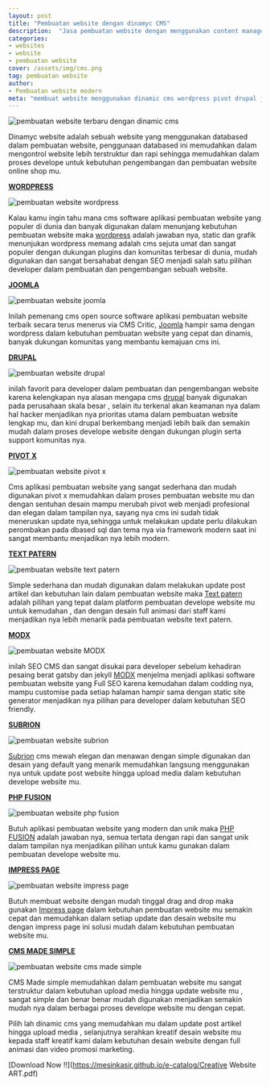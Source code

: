 ```yaml
---
layout: post
title: "Pembuatan website dengan dinamyc CMS"
description:  "Jasa pembuatan website dengan menggunakan content management system"
categories: 
- websites
- website
- pembuatan website
cover: /assets/img/cms.png
tag: pembuatan website
author:
- Pembuatan website modern
meta: "membuat website menggunakan dinamic cms wordpress pivot drupal joomla text patern modx"
---
```

  ![pembuatan website terbaru dengan dinamic cms](/assets/img/cms.png)

Dinamyc website adalah sebuah website yang menggunakan databased dalam pembuatan website, penggunaan databased ini memudahkan dalam mengontrol website lebih terstruktur dan rapi sehingga memudahkan dalam proses develope untuk kebutuhan pengembangan dan pembuatan website online shop mu.

**[WORDPRESS](/website/2020/03/19/dinamyc.html)**

 ![pembuatan website wordpress](/assets/img/wordpress.png)

Kalau kamu ingin tahu mana cms software aplikasi pembuatan website yang populer di dunia dan banyak digunakan dalam menunjang kebutuhan pembuatan website maka [wordpress](https://wordpress.org/) adalah jawaban nya, static dan grafik menunjukan wordpress memang adalah cms sejuta umat dan sangat populer dengan dukungan plugins dan komunitas terbesar di dunia, mudah digunakan dan sangat bersahabat dengan SEO menjadi salah satu pilihan developer dalam pembuatan dan pengembangan sebuah website.


**[JOOMLA](/website/2020/03/19/dinamyc.html)**

 ![pembuatan website joomla](/assets/img/joomla.png)

Inilah pemenang cms open source software aplikasi pembuatan website terbaik secara terus menerus via CMS Critic, [Joomla](https://joomla.org/) hampir sama dengan wordpress dalam kebutuhan pembuatan website yang cepat dan dinamis, banyak dukungan komunitas yang membantu kemajuan cms ini.


**[DRUPAL](/website/2020/03/19/dinamyc.html)**

 ![pembuatan website drupal](/assets/img/drupal.png)

inilah favorit para developer dalam pembuatan dan pengembangan website karena kelengkapan nya alasan mengapa cms [drupal](https://drupal.org/) banyak digunakan pada perusahaan skala besar , selain itu terkenal akan keamanan nya dalam hal hacker menjadikan nya prioritas utama dalam pembuatan website lengkap mu, dan kini drupal berkembang menjadi lebih baik dan semakin mudah dalam proses develope website dengan dukungan plugin serta support komunitas nya.


**[PIVOT X](/website/2020/03/19/dinamyc.html)**

 ![pembuatan website pivot x](/assets/img/pivot.jpg)

Cms aplikasi pembuatan website yang sangat sederhana dan mudah digunakan pivot x memudahkan dalam proses pembuatan website mu dan dengan sentuhan desain mampu merubah pivot web menjadi profesional dan elegan dalam tampilan nya, sayang nya cms ini sudah tidak meneruskan update nya,sehingga untuk melakukan update perlu dilakukan perombakan pada dbased sql dan tema nya via framework modern saat ini sangat membantu menjadikan nya lebih modern.


**[TEXT PATERN](/website/2020/03/19/dinamyc.html)**

 ![pembuatan website text patern](/assets/img/textpatern.png)

Simple sederhana dan mudah digunakan dalam melakukan update post artikel dan kebutuhan lain dalam pembuatan website maka [Text patern](https://textpattern.com/) adalah pilihan yang tepat dalam platform pembuatan develope website mu untuk kemudahan , dan dengan desain full animasi dari staff kami menjadikan nya lebih menarik pada pembuatan website text patern.


**[MODX](/website/2020/03/19/dinamyc.html)**

 ![pembuatan website MODX](/assets/img/modx.png)

inilah SEO CMS dan sangat disukai para developer sebelum kehadiran pesaing berat gatsby dan jekyll 
[MODX](https://modx.com/) menjelma menjadi aplikasi software pembuatan website yang Full SEO karena kemudahan dalam codding nya, mampu customise pada setiap halaman hampir sama dengan static site generator menjadikan nya pilihan para developer dalam kebutuhan SEO friendly.


**[SUBRION](/website/2020/03/19/dinamyc.html)**

 ![pembuatan website subrion](/assets/img/subrion.png)

[Subrion](https://subrion.org/) cms mewah elegan dan menawan dengan simple digunakan dan desain yang default yang menarik memudahkan langsung menggunakan nya untuk update post website hingga upload media dalam kebutuhan develope website mu.


**[PHP FUSION](/website/2020/03/19/dinamyc.html)**

 ![pembuatan website php fusion](/assets/img/phpfusion.png)

Butuh aplikasi pembuatan website yang modern dan unik maka [PHP FUSION](https://www.php-fusion.co.uk) adalah jawaban nya, semua tertata dengan rapi dan sangat unik dalam tampilan nya menjadikan pilihan untuk kamu gunakan dalam pembuatan develope website mu.


**[IMPRESS PAGE](/website/2020/03/19/dinamyc.html)**

 ![pembuatan website impress page](/assets/img/impresspage.jpg)

Butuh membuat website dengan mudah tinggal drag and drop maka gunakan [Impress page](https://www.impresspages.org/) dalam kebutuhan pembuatan website mu semakin cepat dan memudahkan dalam setiap update dan desain website mu dengan impress page ini solusi mudah dalam kebutuhan pembuatan website mu.


**[CMS MADE SIMPLE](/website/2020/03/19/dinamyc.html)**

 ![pembuatan website cms made simple](/assets/img/cmsms.jpg)

CMS Made simple memudahkan dalam pembuatan website mu sangat terstruktur dalam kebutuhan upload media hingga update website mu , sangat simple dan benar benar mudah digunakan menjadikan semakin mudah nya dalam berbagai proses develope website mu dengan cepat.


Pilih lah dinamic cms yang memudahkan mu dalam update post artikel hingga upload media , selanjutnya serahkan kreatif desain website mu kepada staff kreatif kami dalam kebutuhan desain website dengan full animasi dan video promosi marketing.

 [Download Now !!](https://mesinkasir.github.io/e-catalog/Creative Website ART.pdf)